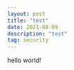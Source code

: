 ```yaml
---
layout: post
title: "test"
date: 2021-08-09 
description: "test"
tag: security
---   
```


hello world!